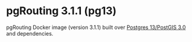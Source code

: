 # pgRouting 3.1.1 (pg13)

pgRouting Docker image (version 3.1.1) built over [Postgres 13/PostGIS 3.0](https://hub.docker.com/r/postgis/postgis) and dependencies.
